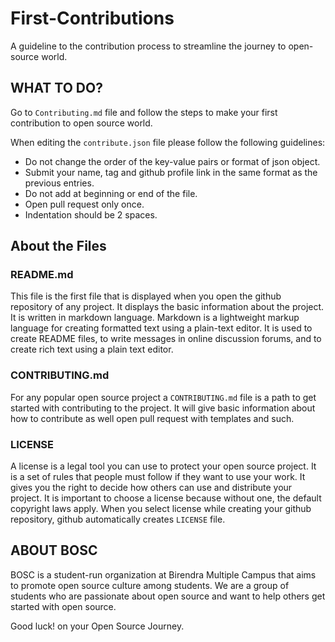 # First-Contributions

A guideline to the contribution process to streamline the journey to open-source world.

## WHAT TO DO?

Go to `Contributing.md` file and follow the steps to make your first contribution to open source world.

When editing the `contribute.json` file please follow the following guidelines:

-   Do not change the order of the key-value pairs or format of json object.
-   Submit your name, tag and github profile link in the same format as the previous entries.
-   Do not add at beginning or end of the file.
-   Open pull request only once.
-   Indentation should be 2 spaces.

## About the Files

### README.md

This file is the first file that is displayed when you open the github repository of any project. It displays the basic information about the project. It is written in markdown language. Markdown is a lightweight markup language for creating formatted text using a plain-text editor. It is used to create README files, to write messages in online discussion forums, and to create rich text using a plain text editor.

### CONTRIBUTING.md

For any popular open source project a `CONTRIBUTING.md` file is a path to get started with contributing to the project. It will give basic information about how to contribute as well open pull request with templates and such.

### LICENSE

A license is a legal tool you can use to protect your open source project. It is a set of rules that people must follow if they want to use your work. It gives you the right to decide how others can use and distribute your project. It is important to choose a license because without one, the default copyright laws apply. When you select license while creating your github repository, github automatically creates `LICENSE` file.

## ABOUT BOSC

BOSC is a student-run organization at Birendra Multiple Campus that aims to promote open source culture among students. We are a group of students who are passionate about open source and want to help others get started with open source.

Good luck! on your Open Source Journey.
